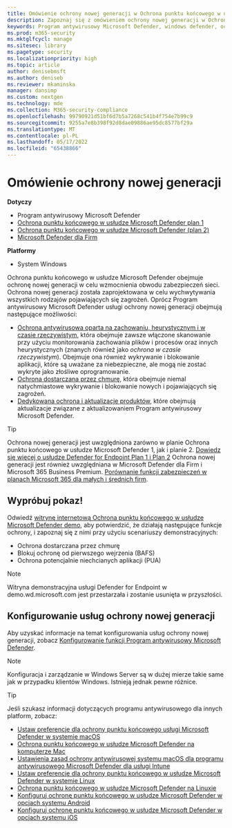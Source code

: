 ```yaml
---
title: Omówienie ochrony nowej generacji w Ochrona punktu końcowego w usłudze Microsoft Defender
description: Zapoznaj się z omówieniem ochrony nowej generacji w Ochrona punktu końcowego w usłudze Microsoft Defender. Wzmacnianie obwodu zabezpieczeń sieci przy użyciu ochrony nowej generacji przeznaczonej do przechwytywania wszystkich typów pojawiających się zagrożeń.
keywords: Program antywirusowy Microsoft Defender, windows defender, ochrona przed złośliwym kodem, wirus, złośliwe oprogramowanie, zagrożenie, wykrywanie, ochrona, zabezpieczenia
ms.prod: m365-security
ms.mktglfcycl: manage
ms.sitesec: library
ms.pagetype: security
ms.localizationpriority: high
ms.topic: article
author: denisebmsft
ms.author: deniseb
ms.reviewer: mkaminska
manager: dansimp
ms.custom: nextgen
ms.technology: mde
ms.collection: M365-security-compliance
ms.openlocfilehash: 99790921d51bf6d7b5a7268c541b4f754e7b99c9
ms.sourcegitcommit: 9255a7e8b398f92d8dae09886ae95dc8577bf29a
ms.translationtype: MT
ms.contentlocale: pl-PL
ms.lasthandoff: 05/17/2022
ms.locfileid: "65438866"
---
```

# <a name="next-generation-protection-overview"></a>Omówienie ochrony nowej generacji

**Dotyczy**

- Program antywirusowy Microsoft Defender
- [Ochrona punktu końcowego w usłudze Microsoft Defender plan 1](https://go.microsoft.com/fwlink/p/?linkid=2154037)
- [Ochrona punktu końcowego w usłudze Microsoft Defender (plan 2)](https://go.microsoft.com/fwlink/p/?linkid=2154037) 
- [Microsoft Defender dla Firm](../defender-business/index.yml)

**Platformy**
- System Windows

Ochrona punktu końcowego w usłudze Microsoft Defender obejmuje ochronę nowej generacji w celu wzmocnienia obwodu zabezpieczeń sieci. Ochrona nowej generacji została zaprojektowana w celu wychwytywania wszystkich rodzajów pojawiających się zagrożeń. Oprócz Program antywirusowy Microsoft Defender usługi ochrony nowej generacji obejmują następujące możliwości:

- [Ochrona antywirusowa oparta na zachowaniu, heurystycznym i w czasie rzeczywistym](configure-protection-features-microsoft-defender-antivirus.md), która obejmuje zawsze włączone skanowanie przy użyciu monitorowania zachowania plików i procesów oraz innych heurystycznych (znanych również jako *ochrona w czasie rzeczywistym*). Obejmuje ona również wykrywanie i blokowanie aplikacji, które są uważane za niebezpieczne, ale mogą nie zostać wykryte jako złośliwe oprogramowanie.
- [Ochrona dostarczana przez chmurę](cloud-protection-microsoft-defender-antivirus.md), która obejmuje niemal natychmiastowe wykrywanie i blokowanie nowych i pojawiających się zagrożeń.
- [Dedykowana ochrona i aktualizacje produktów](manage-updates-baselines-microsoft-defender-antivirus.md), które obejmują aktualizacje związane z aktualizowaniem Program antywirusowy Microsoft Defender.

> [!TIP]
> Ochrona nowej generacji jest uwzględniona zarówno w planie Ochrona punktu końcowego w usłudze Microsoft Defender 1, jak i planie 2. [Dowiedz się więcej o usłudze Defender for Endpoint Plan 1 i Plan 2](defender-endpoint-plan-1-2.md) Ochrona nowej generacji jest również uwzględniana w Microsoft Defender dla Firm i Microsoft 365 Business Premium. [Porównanie funkcji zabezpieczeń w planach Microsoft 365 dla małych i średnich firm](../defender-business/compare-mdb-m365-plans.md).

## <a name="try-a-demo"></a>Wypróbuj pokaz!

Odwiedź [witrynę internetową Ochrona punktu końcowego w usłudze Microsoft Defender demo](https://demo.wd.microsoft.com?ocid=cx-wddocs-testground), aby potwierdzić, że działają następujące funkcje ochrony, i zapoznaj się z nimi przy użyciu scenariuszy demonstracyjnych:

- Ochrona dostarczana przez chmurę
- Blokuj ochronę od pierwszego wejrzenia (BAFS)
- Ochrona potencjalnie niechcianych aplikacji (PUA)

> [!NOTE]
> Witryna demonstracyjna usługi Defender for Endpoint w demo.wd.microsoft.com jest przestarzała i zostanie usunięta w przyszłości.

## <a name="configure-next-generation-protection-services"></a>Konfigurowanie usług ochrony nowej generacji

Aby uzyskać informacje na temat konfigurowania usług ochrony nowej generacji, zobacz [Konfigurowanie funkcji Program antywirusowy Microsoft Defender](configure-microsoft-defender-antivirus-features.md).

> [!NOTE]
> Konfiguracja i zarządzanie w Windows Server są w dużej mierze takie same jak w przypadku klientów Windows. Istnieją jednak pewne różnice. 

> [!TIP]
> Jeśli szukasz informacji dotyczących programu antywirusowego dla innych platform, zobacz:
> - [Ustaw preferencje dla ochrony punktu końcowego usługi Microsoft Defender w systemie macOS](mac-preferences.md)
> - [Ochrona punktu końcowego w usłudze Microsoft Defender na komputerze Mac](microsoft-defender-endpoint-mac.md)
> - [Ustawienia zasad ochrony antywirusowej systemu macOS dla programu antywirusowego Microsoft Defender dla usługi Intune](/mem/intune/protect/antivirus-microsoft-defender-settings-macos)
> - [Ustaw preferencje dla ochrony punktu końcowego w usłudze Microsoft Defender w systemie Linux](linux-preferences.md)
> - [Ochrona punktu końcowego w usłudze Microsoft Defender na Linuxie](microsoft-defender-endpoint-linux.md)
> - [Konfiguruj ochronę punktu końcowego w usłudze Microsoft Defender w opcjach systemu Android](android-configure.md)
> - [Konfiguruj ochronę punktu końcowego w usłudze Microsoft Defender w opcjach systemu iOS](ios-configure-features.md)

